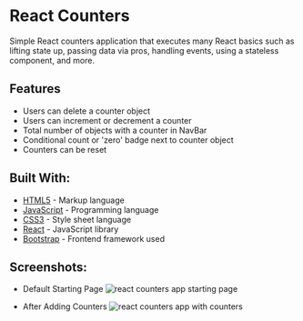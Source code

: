 # React Counters

Simple React counters application that executes many React basics such as lifting state up, passing data via pros, handling events, using a stateless component, and more. 

## Features

* Users can delete a counter object
* Users can increment or decrement a counter
* Total number of objects with a counter in NavBar
* Conditional count or 'zero' badge next to counter object
* Counters can be reset


## Built With:

* [HTML5](https://www.w3.org/TR/html5/) - Markup language
* [JavaScript](https://www.javascript.com/) - Programming language
* [CSS3](https://www.w3.org/TR/css-2018/) - Style sheet language
* [React](https://reactjs.org/) - JavaScript library
* [Bootstrap](https://getbootstrap.com/) - Frontend framework used 


## Screenshots:

* Default Starting Page
![react counters app starting page](https://user-images.githubusercontent.com/40550878/50067261-077dd800-0175-11e9-86ff-649a9cea2d11.PNG)

* After Adding Counters
![react counters app with counters](https://user-images.githubusercontent.com/40550878/50067258-064cab00-0175-11e9-990d-75d3940f15e2.PNG)

